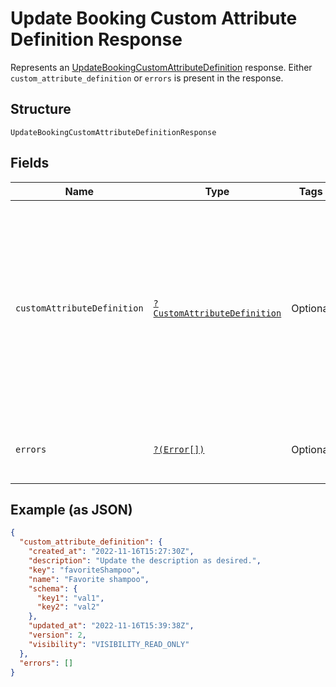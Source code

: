 
# Update Booking Custom Attribute Definition Response

Represents an [UpdateBookingCustomAttributeDefinition](../../doc/apis/booking-custom-attributes.md#update-booking-custom-attribute-definition) response.
Either `custom_attribute_definition` or `errors` is present in the response.

## Structure

`UpdateBookingCustomAttributeDefinitionResponse`

## Fields

| Name | Type | Tags | Description | Getter | Setter |
|  --- | --- | --- | --- | --- | --- |
| `customAttributeDefinition` | [`?CustomAttributeDefinition`](../../doc/models/custom-attribute-definition.md) | Optional | Represents a definition for custom attribute values. A custom attribute definition<br>specifies the key, visibility, schema, and other properties for a custom attribute. | getCustomAttributeDefinition(): ?CustomAttributeDefinition | setCustomAttributeDefinition(?CustomAttributeDefinition customAttributeDefinition): void |
| `errors` | [`?(Error[])`](../../doc/models/error.md) | Optional | Any errors that occurred during the request. | getErrors(): ?array | setErrors(?array errors): void |

## Example (as JSON)

```json
{
  "custom_attribute_definition": {
    "created_at": "2022-11-16T15:27:30Z",
    "description": "Update the description as desired.",
    "key": "favoriteShampoo",
    "name": "Favorite shampoo",
    "schema": {
      "key1": "val1",
      "key2": "val2"
    },
    "updated_at": "2022-11-16T15:39:38Z",
    "version": 2,
    "visibility": "VISIBILITY_READ_ONLY"
  },
  "errors": []
}
```

